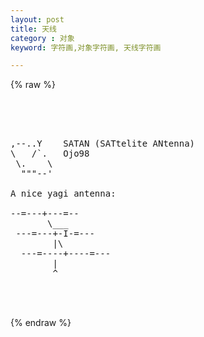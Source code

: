 ```yaml
---
layout: post
title: 天线
category : 对象
keyword: 字符画,对象字符画, 天线字符画

---
```

{% raw %}
<pre>




,--..Y    SATAN (SATtelite ANtenna)
\   /`.   Ojo98
 \.    \
  """--' 

A nice yagi antenna:

--=---+---=--
       \___
 ---=---+-I-=---
        |\
  ---=----+----=---
        |
        ^


 </pre>
{% endraw %}
